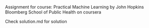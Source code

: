 Assignment for course: 
Practical Machine Learning by John Hopkins Bloomberg School of Public Health on coursera

Check solution.md for solution